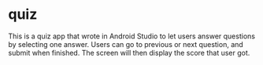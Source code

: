# quiz
This is a quiz app that wrote in Android Studio to let users answer questions by selecting one answer. Users can go to previous or next question, and submit when finished. The screen will then display the score that user got.
